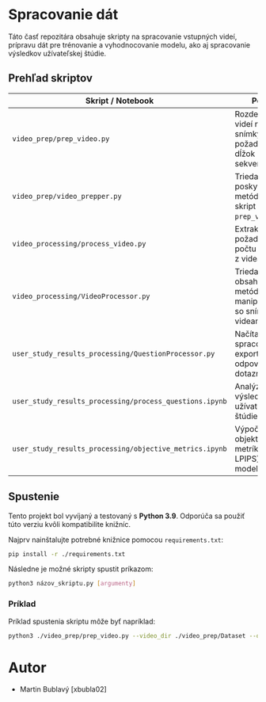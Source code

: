 # Spracovanie dát

Táto časť repozitára obsahuje skripty na spracovanie vstupných videí, prípravu dát pre trénovanie a vyhodnocovanie modelu, ako aj spracovanie výsledkov užívateľskej štúdie.

## Prehľad skriptov

| Skript / Notebook                      | Popis |
|----------------------------------------|-------|
| `video_prep/prep_video.py`             | Rozdelenie videí na snímky, výber požadovaných dĺžok sekvencií. |
| `video_prep/video_prepper.py`          | Trieda poskytujúca metódy pre skript `prep_video.py`. |
| `video_processing/process_video.py`    | Extrakcia požadovaného počtu snímok z videa. |
| `video_processing/VideoProcessor.py`   | Trieda obsahujúca metódy pre manipuláciu so snímkami a videami. |
| `user_study_results_processing/QuestionProcessor.py` | Načítanie a spracovanie exportovaných odpovedí z dotazníka. |
| `user_study_results_processing/process_questions.ipynb` | Analýza výsledkov užívateľskej štúdie. |
| `user_study_results_processing/objective_metrics.ipynb` | Výpočet objektívnych metrík (CLIP, LPIPS) pre modely. |

## Spustenie

Tento projekt bol vyvíjaný a testovaný s **Python 3.9**. Odporúča sa použiť túto verziu kvôli kompatibilite knižníc.

Najprv nainštalujte potrebné knižnice pomocou `requirements.txt`:

```bash
pip install -r ./requirements.txt
```

Následne je možné skripty spustit príkazom:
```bash
python3 názov_skriptu.py [argumenty]
```

### Príklad

Príklad spustenia skriptu môže byť napríklad:
```bash
python3 ./video_prep/prep_video.py --video_dir ./video_prep/Dataset --output ./video_prep/Output
```

# Autor
- Martin Bublavý [xbubla02]